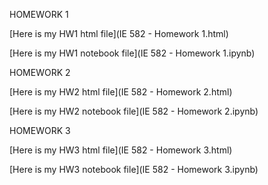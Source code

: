 HOMEWORK 1

[Here is my HW1 html file](IE 582 - Homework 1.html) 

[Here is my HW1 notebook file](IE 582 - Homework 1.ipynb) 




HOMEWORK 2

[Here is my HW2 html file](IE 582 - Homework 2.html) 

[Here is my HW2 notebook file](IE 582 - Homework 2.ipynb) 




HOMEWORK 3

[Here is my HW3 html file](IE 582 - Homework 3.html) 

[Here is my HW3 notebook file](IE 582 - Homework 3.ipynb) 

